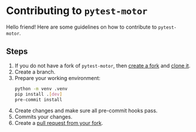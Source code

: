# Contributing to `pytest-motor`

Hello friend! Here are some guidelines on how to contribute to `pytest-motor`.

## Steps

1. If you do not have a fork of `pytest-motor`, then [create a fork][1] and [clone it][2].
2. Create a branch.
3. Prepare your working environment:
   ```bash
   python -m venv .venv
   pip install .[dev]
   pre-commit install
   ```
4. Create changes and make sure all pre-commit hooks pass.
4. Commits your changes.
5. Create a [pull request from your fork][3].

[1]: https://docs.github.com/en/get-started/quickstart/fork-a-repo#forking-a-repository
[2]: https://docs.github.com/en/get-started/quickstart/fork-a-repo#cloning-your-forked-repository
[3]: https://docs.github.com/en/github/collaborating-with-pull-requests/proposing-changes-to-your-work-with-pull-requests/creating-a-pull-request-from-a-fork
